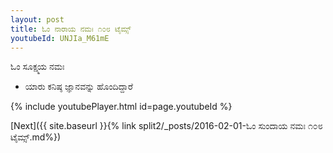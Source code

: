 ```yaml
---
layout: post
title: ಓಂ ನಾರಾಯ ನಮಃ ೧೦೮ ಟೈಮ್ಸ್
youtubeId: UNJIa_M61mE
---
```

 
 
 ಓಂ ಸೂಕ್ಷ್ಮಯ ನಮಃ  
 
 -  ಯಾರು ಕನಿಷ್ಠ ಜ್ಞಾನವನ್ನು ಹೊಂದಿದ್ದಾರೆ 
 
  
 
  
 
 
 
 
 
 


{% include youtubePlayer.html id=page.youtubeId %}
 
[Next]({{ site.baseurl }}{% link  split2/_posts/2016-02-01-ಓಂ ಸುಂದಾಯ ನಮಃ ೧೦೮ ಟೈಮ್ಸ್.md%})
 
